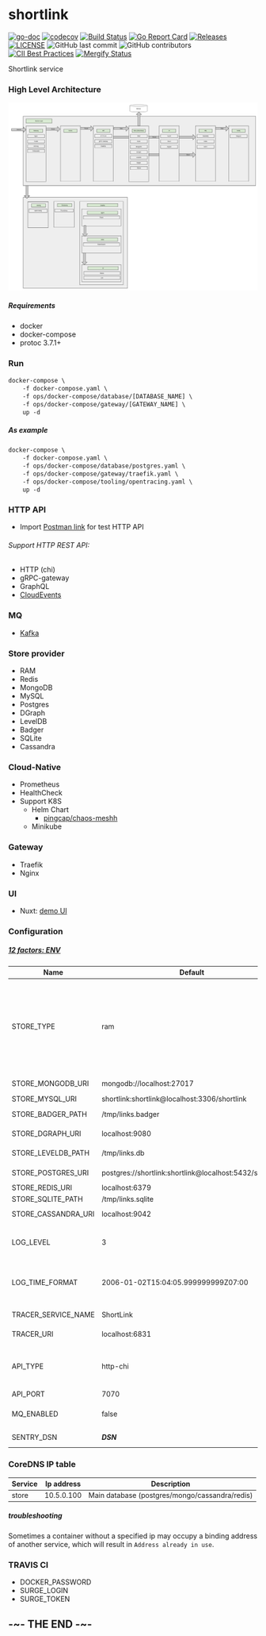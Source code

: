 # shortlink

[![go-doc](https://godoc.org/github.com/batazor/shortlink?status.svg)](https://godoc.org/github.com/batazor/shortlink)
[![codecov](https://codecov.io/gh/batazor/shortlink/branch/master/graph/badge.svg)](https://codecov.io/gh/batazor/shortlink)
[![Build Status](https://travis-ci.org/batazor/shortlink.svg?branch=master)](https://travis-ci.org/batazor/shortlink)
[![Go Report Card](https://goreportcard.com/badge/github.com/batazor/shortlink)](https://goreportcard.com/report/github.com/batazor/shortlink)
[![Releases](https://img.shields.io/github/release-pre/batazor/shortlink.svg)](https://github.com/batazor/shortlink/releases)
[![LICENSE](https://img.shields.io/github/license/batazor/shortlink.svg)](https://github.com/batazor/shortlink/blob/master/LICENSE)
![GitHub last commit](https://img.shields.io/github/last-commit/batazor/shortlink)
![GitHub contributors](https://img.shields.io/github/contributors/batazor/shortlink)
[![CII Best Practices](https://bestpractices.coreinfrastructure.org/projects/3510/badge)](https://bestpractices.coreinfrastructure.org/projects/3510)
[![Mergify Status][mergify-status]][mergify]

Shortlink service

### High Level Architecture

![shortlink-arhitecture](./docs/shortlink-arhitecture.png)

##### Requirements

- docker
- docker-compose
- protoc 3.7.1+

### Run

```
docker-compose \
    -f docker-compose.yaml \
    -f ops/docker-compose/database/[DATABASE_NAME] \
    -f ops/docker-compose/gateway/[GATEWAY_NAME] \
    up -d 
```

##### As example

```
docker-compose \
    -f docker-compose.yaml \
    -f ops/docker-compose/database/postgres.yaml \
    -f ops/docker-compose/gateway/traefik.yaml \
    -f ops/docker-compose/tooling/opentracing.yaml \
    up -d 
```

### HTTP API

+ Import [Postman link](./docs/shortlink.postman_collection.json) for test HTTP API

###### Support HTTP REST API:

- HTTP (chi)
- gRPC-gateway
- GraphQL
- [CloudEvents](https://cloudevents.io/)

### MQ

+ [Kafka](https://kafka.apache.org/)

### Store provider

+ RAM
+ Redis
+ MongoDB
+ MySQL
+ Postgres
+ DGraph
+ LevelDB
+ Badger
+ SQLite
+ Сassandra

### Cloud-Native

+ Prometheus
+ HealthCheck
+ Support K8S
  + Helm Chart
    + [pingcap/chaos-meshh](https://github.com/pingcap/chaos-mesh)
  + Minikube

### Gateway

+ Traefik
+ Nginx

### UI

+ Nuxt: [demo UI](http://shortlink.surge.sh/)

### Configuration

##### [12 factors: ENV](https://12factor.net/config)

| Name                | Default                                                 | Description                                              |
|---------------------|---------------------------------------------------------|----------------------------------------------------------|
| STORE_TYPE          | ram                                                     | Select: postgres, mongo, mysql, redis, dgraph, sqlite, leveldb, badger, ram, cassandra |
| STORE_MONGODB_URI   | mongodb://localhost:27017                               | MongoDB URI                                              |
| STORE_MYSQL_URI     | shortlink:shortlink@localhost:3306/shortlink    | MySQL URI                                                |
| STORE_BADGER_PATH   | /tmp/links.badger                                       | Badger path to file                                      |
| STORE_DGRAPH_URI    | localhost:9080                                          | DGRAPH link                                              |
| STORE_LEVELDB_PATH  | /tmp/links.db                                           | LevelDB path to file                                     |
| STORE_POSTGRES_URI  | postgres://shortlink:shortlink@localhost:5432/shortlink | Postgres URI                                             |
| STORE_REDIS_URI     | localhost:6379                                          | Redis URI                                                |
| STORE_SQLITE_PATH   | /tmp/links.sqlite                                       | SQLite URI                                               |
| STORE_CASSANDRA_URI | localhost:9042                                          | Cassandra URI                                            |
| LOG_LEVEL           | 3                                                       | Log level. Select 0-4 (Fatal->Debug)                     |
| LOG_TIME_FORMAT     | 2006-01-02T15:04:05.999999999Z07:00                     | Log time format (golang time format)                     |
| TRACER_SERVICE_NAME | ShortLink                                               | Service Name                                             |
| TRACER_URI          | localhost:6831                                          | Tracing addr:host                                        |
| API_TYPE            | http-chi                                                | Select: http-chi, gRPC-web, graphql, cloudevents         |
| API_PORT            | 7070                                                    | API port                                                 |
| MQ_ENABLED          | false                                                   | Enabled MQ-service                                       |
| SENTRY_DSN          | ___DSN___                                               | key for sentry                                           | 

### CoreDNS IP table

| Service           | Ip address     | Description                                    |
|-------------------|----------------|------------------------------------------------|
| store             | 10.5.0.100     | Main database (postgres/mongo/cassandra/redis) |

##### troubleshooting

Sometimes a container without a specified ip may occupy a binding address of another service, 
which will result in `Address already in use`.

### TRAVIS CI

- DOCKER_PASSWORD
- SURGE_LOGIN
- SURGE_TOKEN

## -~- THE END -~-

[mergify]: https://mergify.io
[mergify-status]: https://img.shields.io/endpoint.svg?url=https://dashboard.mergify.io/badges/batazor/shortlink&style=flat
